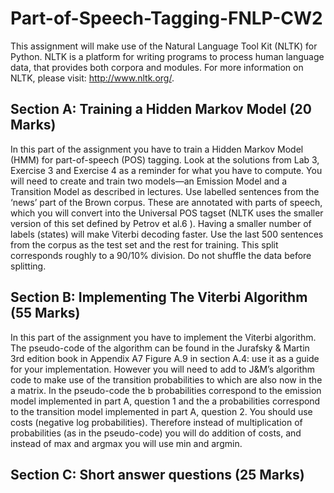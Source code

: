 # Part-of-Speech-Tagging-FNLP-CW2

This assignment will make use of the Natural Language Tool Kit (NLTK) for Python. NLTK is a platform
for writing programs to process human language data, that provides both corpora and modules. For more
information on NLTK, please visit: http://www.nltk.org/.

## Section A: Training a Hidden Markov Model (20 Marks)
In this part of the assignment you have to train a Hidden Markov Model (HMM) for part-of-speech (POS)
tagging. Look at the solutions from Lab 3, Exercise 3 and Exercise 4 as a reminder for what you have to
compute.
You will need to create and train two models—an Emission Model and a Transition Model as described in
lectures.
Use labelled sentences from the ‘news’ part of the Brown corpus. These are annotated with parts of speech,
which you will convert into the Universal POS tagset (NLTK uses the smaller version of this set defined by
Petrov et al.6
). Having a smaller number of labels (states) will make Viterbi decoding faster.
Use the last 500 sentences from the corpus as the test set and the rest for training. This split corresponds
roughly to a 90/10% division. Do not shuffle the data before splitting.

## Section B: Implementing The Viterbi Algorithm (55 Marks)
In this part of the assignment you have to implement the Viterbi algorithm. The pseudo-code of the algorithm
can be found in the Jurafsky & Martin 3rd edition book in Appendix A7 Figure A.9 in section A.4: use it as a
guide for your implementation.
However you will need to add to J&M’s algorithm code to make use of the transition probabilities to </s>
which are also now in the a matrix.
In the pseudo-code the b probabilities correspond to the emission model implemented in part A, question 1
and the a probabilities correspond to the transition model implemented in part A, question 2. You should use
costs (negative log probabilities). Therefore instead of multiplication of probabilities (as in the pseudo-code)
you will do addition of costs, and instead of max and argmax you will use min and argmin.

## Section C: Short answer questions (25 Marks)
